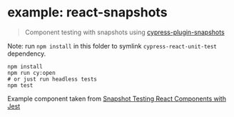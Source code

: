 # example: react-snapshots

> Component testing with snapshots using [cypress-plugin-snapshots](https://github.com/meinaart/cypress-plugin-snapshots)

Note: run `npm install` in this folder to symlink `cypress-react-unit-test` dependency.

```shell
npm install
npm run cy:open
# or just run headless tests
npm test
```

Example component taken from [Snapshot Testing React Components with Jest](https://semaphoreci.com/community/tutorials/snapshot-testing-react-components-with-jest)
